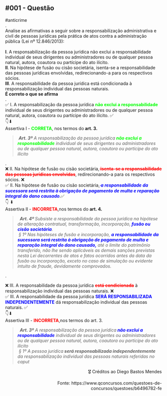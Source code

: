 <div data-pm-slice="1 1 []" data-en-clipboard="true">
<h2 data-pm-slice="1 1 []" data-en-clipboard="true"><b>#001 - Quest&atilde;o</b></h2>
<div><span>#anticrime</span></div>
<div>.</div>
<div><span>Analise as afirmativas a seguir sobre a responsabiliza&ccedil;&atilde;o administrativa e civil de pessoas jur&iacute;dicas pela pr&aacute;tica de atos contra a administra&ccedil;&atilde;o p&uacute;blica (Lei n&ordm; 12.846/2013):</span></div>
<div><span>&nbsp;</span></div>
<div><b><span>I</span></b><span>. A responsabiliza&ccedil;&atilde;o da pessoa jur&iacute;dica n&atilde;o exclui a responsabilidade individual de seus dirigentes ou administradores ou de qualquer pessoa natural, autora, coautora ou part&iacute;cipe do ato il&iacute;cito.&nbsp;</span></div>
<div><b><span>II</span></b><span>. Na hip&oacute;tese de fus&atilde;o ou cis&atilde;o societ&aacute;ria, isenta-se a responsabilidade das pessoas jur&iacute;dicas envolvidas, redirecionando-a para os respectivos s&oacute;cios.</span></div>
<div><b><span>III</span></b><span>. A responsabilidade da pessoa jur&iacute;dica est&aacute; condicionada &agrave; responsabiliza&ccedil;&atilde;o individual das pessoas naturais.</span></div>
</div>
<div data-pm-slice="1 1 []" data-en-clipboard="true"><b><span></span></b></div>
<div data-pm-slice="1 1 []" data-en-clipboard="true"><b><span>&Eacute; correto o que se afirma</span></b></div>
<div><span>.</span></div>
<div>✅ <span>I. A responsabiliza&ccedil;&atilde;o da pessoa jur&iacute;dica </span><span style="color: #00ff00;"><b><span>n&atilde;o exclui a responsabilidade</span></b></span><span> individual de seus dirigentes ou administradores ou de qualquer pessoa natural, autora, coautora ou part&iacute;cipe do ato il&iacute;cito. </span>✅</div>
<div>👇⬇</div>
<div>Assertiva I - <span style="color: #00ff00;"><b><span>CORRETA</span></b></span>, nos termos do<b><span> art. 3.&nbsp;</span></b></div>
<blockquote size="">
<div><b><i><span>&nbsp;</span></i></b><b><i><span>Art. 3&ordm;</span></i></b><i><span> A responsabiliza&ccedil;&atilde;o da pessoa jur&iacute;dica</span></i><span style="color: #00ff00;"><b><i><span> n&atilde;o exclui a responsabilidade</span></i></b></span><i><span> individual de seus dirigentes ou administradores ou de qualquer pessoa natural, autora, coautora ou part&iacute;cipe do ato il&iacute;cito</span></i><b><i><span>&nbsp;</span></i></b></div>
</blockquote>
<div data-pm-slice="1 1 []" data-en-clipboard="true">.</div>
<div data-pm-slice="1 1 []" data-en-clipboard="true">❌ II. Na hip&oacute;tese de fus&atilde;o ou cis&atilde;o societ&aacute;ria,<span style="color: #ff0000;"><b><s> isenta-se a responsabilidade das pessoas jur&iacute;dicas envolvidas</s></b></span>, redirecionando-a para os respectivos s&oacute;cios. ❌</div>
<div>✅ II. Na hip&oacute;tese de fus&atilde;o ou cis&atilde;o societ&aacute;ria,<span style="color: #0000ff;"><b><span><s> </s></span><i><span>a responsabilidade da sucessora ser&aacute; restrita &agrave; obriga&ccedil;&atilde;o de pagamento de multa e repara&ccedil;&atilde;o integral do dano causado</span></i></b></span>.✅</div>
<div>👇 ⬇</div>
<div>Assertiva II - <span style="color: #ff0000;"><b>INCORRETA</b></span>,nos termos do <b><span>art. 4.</span></b>&nbsp;</div>
<blockquote size="">
<div><b><i><span>&nbsp;</span></i></b><i><span>&nbsp;</span></i><b><i><span>Art. 4&ordm; </span></i></b><i><span>Subsiste a responsabilidade da pessoa jur&iacute;dica na hip&oacute;tese de altera&ccedil;&atilde;o contratual, transforma&ccedil;&atilde;o, incorpora&ccedil;&atilde;o,</span></i><span style="color: #0000ff;"><b><i><span> fus&atilde;o ou cis&atilde;o societ&aacute;ria</span></i></b></span><i><span>.</span></i><b><i><span>&nbsp;</span></i></b></div>
<div><b><i><span>&nbsp;</span></i></b><i><span>&sect; 1&ordm; Nas hip&oacute;teses de fus&atilde;o e incorpora&ccedil;&atilde;o, </span></i><span style="color: #0000ff;"><b><i><span>a responsabilidade da sucessora ser&aacute; restrita &agrave; obriga&ccedil;&atilde;o de pagamento de multa e repara&ccedil;&atilde;o integral do dano causado,</span></i></b></span><i><span> at&eacute; o limite do patrim&ocirc;nio transferido, n&atilde;o lhe sendo aplic&aacute;veis as demais san&ccedil;&otilde;es previstas nesta Lei decorrentes de atos e fatos ocorridos antes da data da fus&atilde;o ou incorpora&ccedil;&atilde;o, exceto no caso de simula&ccedil;&atilde;o ou evidente intuito de fraude, devidamente comprovados.</span></i></div>
</blockquote>
<p>.</p>
<div data-pm-slice="1 1 []" data-en-clipboard="true">❌ III. A responsabilidade da pessoa jur&iacute;dica <span style="color: #ff0000;"><b><s>est&aacute; condicionada</s></b></span> &agrave; responsabiliza&ccedil;&atilde;o individual das pessoas naturais. ❌</div>
<div>✅ III. A responsabilidade da pessoa jur&iacute;dica <span style="color: #0000ff;"><b><span>SER&Aacute; RESPONSABILIZADA INDEPENDENTEMENTE</span></b></span> d&aacute; responsabiliza&ccedil;&atilde;o individual das pessoas naturais. ✅</div>
<div>👇⬇</div>
<div>Assertiva III - <span style="color: #ff0000;"><b>INCORRETA</b></span>,nos termos do art. 3.&nbsp;</div>
<blockquote size="">
<div><b><i><span>&nbsp;</span></i></b><i><span>&nbsp;</span></i><b><i><span>Art. 3&ordm;</span></i></b><i><span> A responsabiliza&ccedil;&atilde;o da pessoa jur&iacute;dica</span></i><span style="color: #0000ff;"><b><i><span> n&atilde;o exclui a responsabilidade</span></i></b></span><i><span> individual de seus dirigentes ou administradores ou de qualquer pessoa natural, autora, coautora ou part&iacute;cipe do ato il&iacute;cito</span></i><b><i><span>&nbsp;</span></i></b></div>
<div><i><span>&nbsp;</span><span>&sect; </span><span>1&ordm; A pessoa jur&iacute;dica</span></i><b><i><span> ser&aacute; responsabilizada independentemente </span></i></b><i><span>da responsabiliza&ccedil;&atilde;o individual das pessoas naturais referidas no caput</span></i><b><i><span>&nbsp;</span></i></b></div>
<div></div>
<p></p>
</blockquote>
<p style="text-align: right;">🎖 Cr&eacute;ditos ao Diego Bastos Mendes</p>
<p style="text-align: right;">Fonte: https://www.qconcursos.com/questoes-de-concursos/questoes/b6496782-fe</p>
